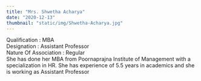 ```yaml
---
title: "Mrs. Shwetha Acharya"
date: "2020-12-13"
thumbnail: "static/img/Shwetha-Acharya.jpg"
---
```


Qualification : MBA  
Designation : Assistant Professor  
Nature Of Association : Regular  
She has done her MBA from Poornaprajna Institute of Management with a specialization in HR. She has experience of 5.5 years in academics and she is working as Assistant Professor
